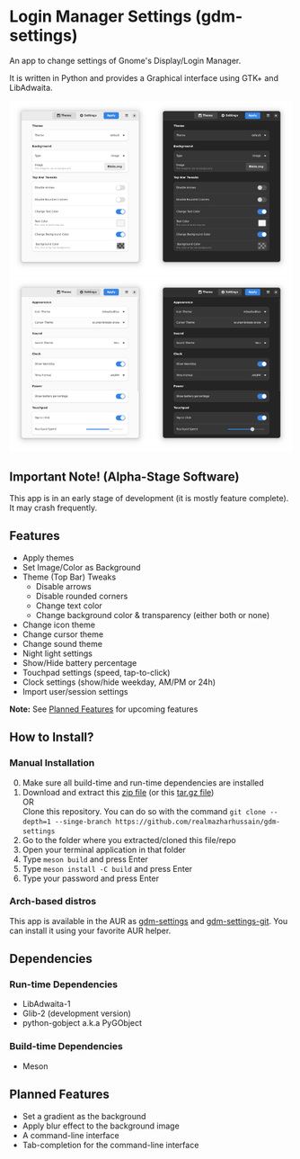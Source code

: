 # Login Manager Settings (gdm-settings)

An app to change settings of Gnome's Display/Login Manager.

It is written in Python and provides a Graphical interface using GTK+ and LibAdwaita.

<img src="screenshots/screenshot-1.png#gh-light-mode-only" alt="screenshot" width=50%/><img src="screenshots/screenshot-1-dark.png#gh-dark-mode-only" alt="screenshot" width=50%/><img src="screenshots/screenshot-2.png#gh-light-mode-only" alt="screenshot" width=50%/><img src="screenshots/screenshot-2-dark.png#gh-dark-mode-only" alt="screenshot" width=50%/>

## Important Note! (Alpha-Stage Software)

This app is in an early stage of development (it is mostly feature complete). It may crash frequently.

## Features

- Apply themes
- Set Image/Color as Background
- Theme (Top Bar) Tweaks
  - Disable arrows
  - Disable rounded corners
  - Change text color
  - Change background color & transparency (either both or none)
- Change icon theme
- Change cursor theme
- Change sound theme
- Night light settings
- Show/Hide battery percentage
- Touchpad settings (speed, tap-to-click)
- Clock settings (show/hide weekday, AM/PM or 24h)
- Import user/session settings

**Note:** See [Planned Features](#planned-features) for upcoming features

## How to Install?

### Manual Installation

0. Make sure all build-time and run-time dependencies are installed
1. Download and extract this [zip file](https://github.com/realmazharhussain/gdm-settings/archive/refs/heads/main.zip) (or this [tar.gz file](https://github.com/realmazharhussain/gdm-settings/archive/refs/heads/main.tar.gz))\
   OR\
   Clone this repository. You can do so with the command `git clone --depth=1 --singe-branch https://github.com/realmazharhussain/gdm-settings`
2. Go to the folder where you extracted/cloned this file/repo
3. Open your terminal application in that folder
4. Type `meson build` and press Enter
5. Type `meson install -C build` and press Enter
5. Type your password and press Enter

### Arch-based distros

This app is available in the AUR as [gdm-settings](https://aur.archlinux.org/packages/gdm-settings) and [gdm-settings-git](https://aur.archlinux.org/packages/gdm-settings-git). You can install it using your favorite AUR helper.

## Dependencies

### Run-time Dependencies

- LibAdwaita-1
- Glib-2 (development version)
- python-gobject a.k.a PyGObject

### Build-time Dependencies

- Meson

## Planned Features

- Set a gradient as the background
- Apply blur effect to the background image
- A command-line interface
- Tab-completion for the command-line interface

